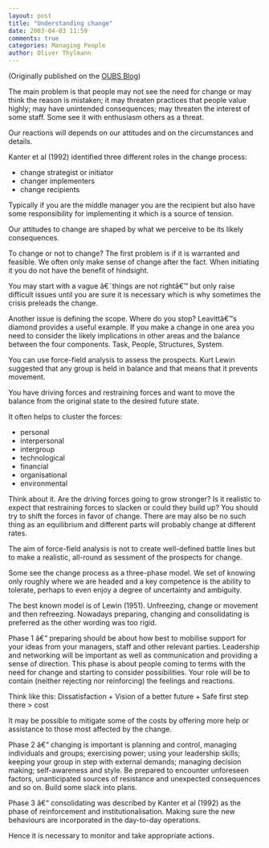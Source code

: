 ```yaml
---
layout: post
title: "Understanding change"
date: 2003-04-03 11:59
comments: true
categories: Managing People
author: Oliver Thylmann
---
```




(Originally published on the [OUBS Blog](http://blog.thylmann.net/category/oubs/))

The main problem is that people may not see the need for change or may think the reason is mistaken; it may threaten practices that people value highly; may have unintended consequences; may threaten the interest of some staff. Some see it with enthusiasm others as a threat.

Our reactions will depends on our attitudes and on the circumstances and details.

Kanter et al (1992) identified three different roles in the change process:
-	change strategist or initiator
-	changer implementers
-	change recipients

Typically if you are the middle manager you are the recipient but also have some responsibility for implementing it which is a source of tension.

Our attitudes to change are shaped by what we perceive to be its likely consequences.

To change or not to change? The first problem is if it is warranted and feasible. We often only make sense of change after the fact. When initiating it you do not have the benefit of hindsight.

You may start with a vague â€˜things are not rightâ€™ but only raise difficult issues until you are sure it is necessary which is why sometimes the crisis preleads the change.

Another issue is defining the scope. Where do you stop? Leavittâ€™s diamond provides a useful example. If you make a change in one area you need to consider the likely implications in other areas and the balance between the four components. Task, People, Structures, System.

You can use force-field analysis to assess the prospects. Kurt Lewin suggested that any group is held in balance and that means that it prevents movement.

You have driving forces and restraining forces and want to move the balance from the original state to the desired future state.

It often helps to cluster the forces:
-	personal
-	interpersonal
-	intergroup
-	technological
-	financial
-	organisational
-	environmental

Think about it. Are the driving forces going to grow stronger? Is it realistic to expect that restraining forces to slacken or could they build up? You should try to shift the forces in favor of change. There are may also be no such thing as an equilibrium and different parts will probably change at different rates.

The aim of force-field analysis is not to create well-defined battle lines but to make a realistic, all-round as
sessment of the prospects for change.

Some see the change process as a three-phase model. We set of knowing only roughly where we are headed and a key competence is the ability to tolerate, perhaps to even enjoy a degree of uncertainty and ambiguity.

The best known model is of Lewin (1951). Unfreezing, change or movement and then refreezing. Nowadays preparing, changing and consolidating is preferred as the other wording was too rigid.

Phase 1 â€“ preparing should be about how best to mobilise support for your ideas from your managers, staff and other relevant parties. Leadership and networking will be important as well as communication and providing a sense of direction. This phase is about people coming to terms with the need for change and starting to consider possibilities. Your role will be to contain (neither rejecting nor reinforcing) the feelings and reactions.

Think like this:
Dissatisfaction + Vision of a better future + Safe first step there &gt; cost

It may be possible to mitigate some of the costs by offering more help or assistance to those most affected by the change.

Phase 2 â€“ changing is important is planning and control, managing individuals and groups; exercising power; using your leadership skills; keeping your group in step with external demands; managing decision making; self-awareness  and style. Be prepared to encounter unforeseen factors, unanticipated sources of resistance and unexpected consequences and so on. Build some slack into plans.

Phase 3 â€“ consolidating was described by Kanter et al (1992) as the phase of reinforcement and institutionalisation. Making sure the new behaviours are incorporated in the day-to-day operations.

Hence it is necessary to monitor and take appropriate actions.



